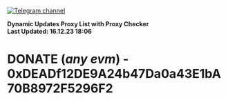 [![Telegram channel](https://img.shields.io/endpoint?url=https://runkit.io/damiankrawczyk/telegram-badge/branches/master?url=https://t.me/n4z4v0d)](https://t.me/n4z4v0d) 

**Dynamic Updates Proxy List with Proxy Checker**  
**Last Updated: 16.12.23 18:06**

# DONATE (_any evm_) - 0xDEADf12DE9A24b47Da0a43E1bA70B8972F5296F2
